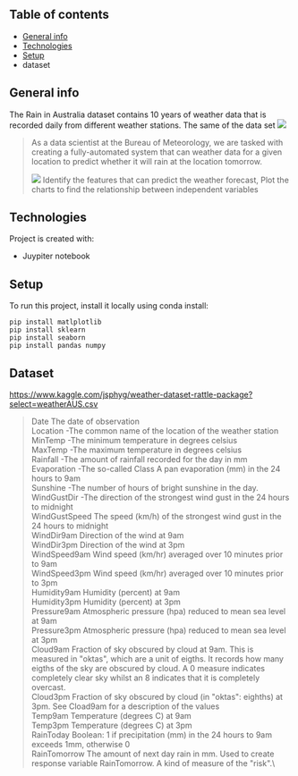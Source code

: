 ## Table of contents
* [General info](#general-info)
* [Technologies](#technologies)
* [Setup](#setup)
* dataset

## General info
The Rain in Australia dataset contains 10 years of weather data that is recorded daily from different weather stations. The same of the data set
![](https://i.imgur.com/5QNJvir.png)
>
> As a data scientist at the Bureau of Meteorology, we are tasked with creating a fully-automated system that can  weather data for a given location to predict whether it will rain at the location tomorrow. 
>
>
> ![](https://i.imgur.com/KWfcpcO.png)
> Identify the features that can predict the weather forecast,
> Plot the charts to find the relationship between independent variables
	
## Technologies
Project is created with:
* Juypiter notebook	
## Setup
To run this project, install it locally using conda install:

```
pip install matlplotlib
pip install sklearn
pip install seaborn
pip install pandas numpy
```
## Dataset
https://www.kaggle.com/jsphyg/weather-dataset-rattle-package?select=weatherAUS.csv

> Date	The date of observation\
> Location	-The common name of the location of the weather station\
>MinTemp	-The minimum temperature in degrees celsius\
MaxTemp	-The maximum temperature in degrees celsius\
Rainfall	-The amount of rainfall recorded for the day in mm\
Evaporation	-The so-called Class A pan evaporation (mm) in the 24 hours to 9am\
Sunshine	-The number of hours of bright sunshine in the day.\
WindGustDir	-The direction of the strongest wind gust in the 24 hours to midnight\
WindGustSpeed	The speed (km/h) of the strongest wind gust in the 24 hours to midnight\
WindDir9am	Direction of the wind at 9am\
WindDir3pm	Direction of the wind at 3pm\
WindSpeed9am	Wind speed (km/hr) averaged over 10 minutes prior to 9am\
WindSpeed3pm	Wind speed (km/hr) averaged over 10 minutes prior to 3pm\
Humidity9am	Humidity (percent) at 9am\
Humidity3pm	Humidity (percent) at 3pm\
Pressure9am	Atmospheric pressure (hpa) reduced to mean sea level at 9am\
Pressure3pm	Atmospheric pressure (hpa) reduced to mean sea level at 3pm\
Cloud9am	Fraction of sky obscured by cloud at 9am. This is measured in "oktas", which are a unit of eigths. It records how many eigths of the sky are obscured by cloud. A 0 measure indicates completely clear sky whilst an 8 indicates that it is completely overcast.\
Cloud3pm	Fraction of sky obscured by cloud (in "oktas": eighths) at 3pm. See Cload9am for a description of the values\
Temp9am	Temperature (degrees C) at 9am\
Temp3pm	Temperature (degrees C) at 3pm\
RainToday	Boolean: 1 if precipitation (mm) in the 24 hours to 9am exceeds 1mm, otherwise 0\
RainTomorrow	The amount of next day rain in mm. Used to create response variable RainTomorrow. A kind of measure of the "risk".\



